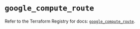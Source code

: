 # `google_compute_route`

Refer to the Terraform Registry for docs: [`google_compute_route`](https://registry.terraform.io/providers/hashicorp/google-beta/6.11.2/docs/resources/google_compute_route).
